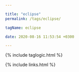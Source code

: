 ```yaml
---

title: "eclipse"
permalink: /tags/eclipse/

tagName: eclipse

date: 2020-08-16 11:53:54 +0300

---
```


{% include taglogic.html %}

{% include links.html %}
